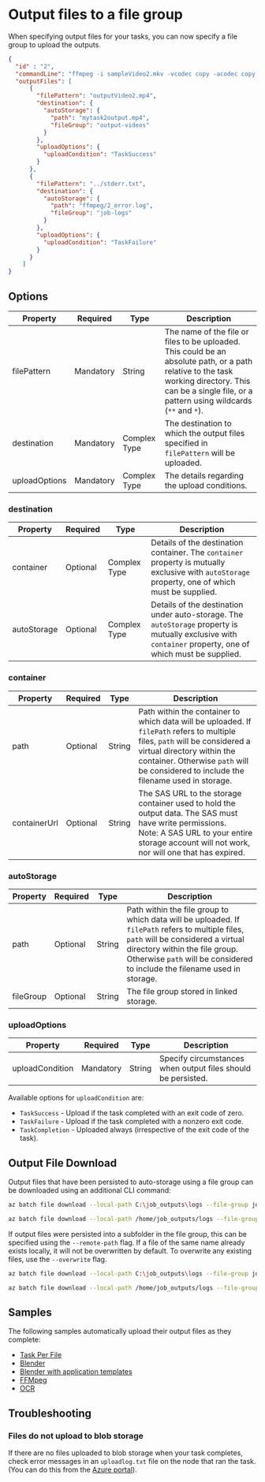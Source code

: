# Output files to a file group

When specifying output files for your tasks, you can now specify a file group to upload
the outputs.

```json
{
  "id" : "2",
  "commandLine": "ffmpeg -i sampleVideo2.mkv -vcodec copy -acodec copy outputVideo2.mp4 -y",
  "outputFiles": [
      {
        "filePattern": "outputVideo2.mp4",
        "destination": {
          "autoStorage": {
            "path": "mytask2output.mp4",
            "fileGroup": "output-videos"
          }
        },
        "uploadOptions": {
          "uploadCondition": "TaskSuccess"
        }
      },
      {
        "filePattern": "../stderr.txt",
        "destination": {
          "autoStorage": {
            "path": "ffmpeg/2_error.log",
            "fileGroup": "job-logs"
          }
        },
        "uploadOptions": {
          "uploadCondition": "TaskFailure"
        }
      }
    ]
}
```

## Options

| Property      | Required  | Type         | Description                                                                                                                                                                                             |
| ------------- | --------- | ------------ | ------------------------------------------------------------------------------------------------------------------------------------------------------------------------------------------------------- |
| filePattern   | Mandatory | String       | The name of the file or files to be uploaded. This could be an absolute path, or a path relative to the task working directory. This can be a single file, or a pattern using wildcards (`**` and `*`). |
| destination   | Mandatory | Complex Type | The destination to which the output files specified in `filePattern` will be uploaded.                                                                                                                  |
| uploadOptions | Mandatory | Complex Type | The details regarding the upload conditions.                                                                                                                                                            |

### destination

| Property    | Required | Type         | Description                                                                                                                |
| ----------- | -------- | ------------ | -------------------------------------------------------------------------------------------------------------------------- |
| container   | Optional | Complex Type | Details of the destination container. The `container` property is mutually exclusive with `autoStorage` property, one of which must be supplied.          |
| autoStorage | Optional | Complex Type | Details of the destination under auto-storage. The `autoStorage` property is mutually exclusive with `container` property, one of which must be supplied. |

### container

| Property     | Required  | Type   | Description                                                                                                                                                                                                                                        |
| ------------ | --------- | ------ | -------------------------------------------------------------------------------------------------------------------------------------------------------------------------------------------------------------------------------------------------- |
| path         | Optional  | String | Path within the container to which data will be uploaded. If `filePath` refers to multiple files, `path` will be considered a virtual directory within the container. Otherwise `path` will be considered to include the filename used in storage. |
| containerUrl | Optional  | String | The SAS URL to the storage container used to hold the output data. The SAS must have write permissions. <br/> Note: A SAS URL to your entire storage account will not work, nor will one that has expired.                                         |

### autoStorage

| Property     | Required  | Type   | Description                                                                                                                                                                                                                                           |
| ------------ | --------- | ------ | ------------------------------------------------------------------------------------------------------------------------------------------------------------------------------------------------------------------------------------------------------------------------------------------- |
| path         | Optional  | String | Path within the file group to which data will be uploaded. If `filePath` refers to multiple files, `path` will be considered a virtual directory within the file group. Otherwise `path` will be considered to include the filename used in storage. |
| fileGroup    | Optional  | String | The file group stored in linked storage.                                                                                                                                                                                                              |

### uploadOptions 

| Property   | Required  | Type    | Description                                                  |
| ---------- | --------- | ------- | ------------------------------------------------------------ |
| uploadCondition | Mandatory | String  | Specify circumstances when output files should be persisted. |            

Available options for `uploadCondition` are:

* `TaskSuccess` - Upload if the task completed with an exit code of zero.
* `TaskFailure` - Upload if the task completed with a nonzero exit code.
* `TaskCompletion` - Uploaded always (irrespective of the exit code of the task).

## Output File Download

Output files that have been persisted to auto-storage using a file group can be downloaded using an additional CLI command:

```bash
az batch file download --local-path C:\job_outputs\logs --file-group job-logs

az batch file download --local-path /home/job_outputs/logs --file-group job-logs
```

If output files were persisted into a subfolder in the file group, this can be specified using the
`--remote-path` flag. If a file of the same name already exists locally, it will not be overwritten by
default. To overwrite any existing files, use the `--overwrite` flag.

```bash
az batch file download --local-path C:\job_outputs\logs --file-group job-logs --remote-path ffmpeg --overwrite

az batch file download --local-path /home/job_outputs/logs --file-group job-logs --remote-path ffmpeg --overwrite
```

## Samples

The following samples automatically upload their output files as they complete:

* [Task Per File](../samples/hello-world/task-per-file)
* [Blender](../samples/blender) 
* [Blender with application templates](../samples/blender-appTemplate)
* [FFMpeg](../samples/ffmpeg)
* [OCR](../samples/ocr)

## Troubleshooting

### Files do not upload to blob storage

If there are no files uploaded to blob storage when your task completes, check error messages in an `uploadlog.txt` file on the node that ran the task. (You can do this from the [Azure portal](https://portal.azure.com)).

